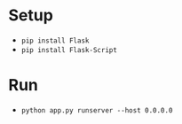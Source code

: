 Setup
=====
- `pip install Flask`
- `pip install Flask-Script`

Run
===
- `python app.py runserver --host 0.0.0.0`
